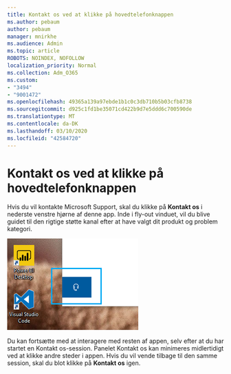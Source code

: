 ```yaml
---
title: Kontakt os ved at klikke på hovedtelefonknappen
ms.author: pebaum
author: pebaum
manager: mnirkhe
ms.audience: Admin
ms.topic: article
ROBOTS: NOINDEX, NOFOLLOW
localization_priority: Normal
ms.collection: Adm_O365
ms.custom:
- "3494"
- "9001472"
ms.openlocfilehash: 49365a139a97ebde1b1c0c3db710b5b03cfb8738
ms.sourcegitcommit: d925c1fd1be35071cd422b9d7e5ddd6c700590de
ms.translationtype: MT
ms.contentlocale: da-DK
ms.lasthandoff: 03/10/2020
ms.locfileid: "42584720"
---
```

# <a name="contact-us-by-clicking-the-headphone-button"></a>Kontakt os ved at klikke på hovedtelefonknappen

Hvis du vil kontakte Microsoft Support, skal du klikke på **Kontakt os** i nederste venstre hjørne af denne app. Inde i fly-out vinduet, vil du blive guidet til den rigtige støtte kanal efter at have valgt dit produkt og problem kategori.

![Kontakt os ved at klikke på hovedtelefonikonet.](media/contact-us-headphone-icon.png)

Du kan fortsætte med at interagere med resten af appen, selv efter at du har startet en Kontakt os-session. Panelet Kontakt os kan minimeres midlertidigt ved at klikke andre steder i appen. Hvis du vil vende tilbage til den samme session, skal du blot klikke på **Kontakt os** igen.
